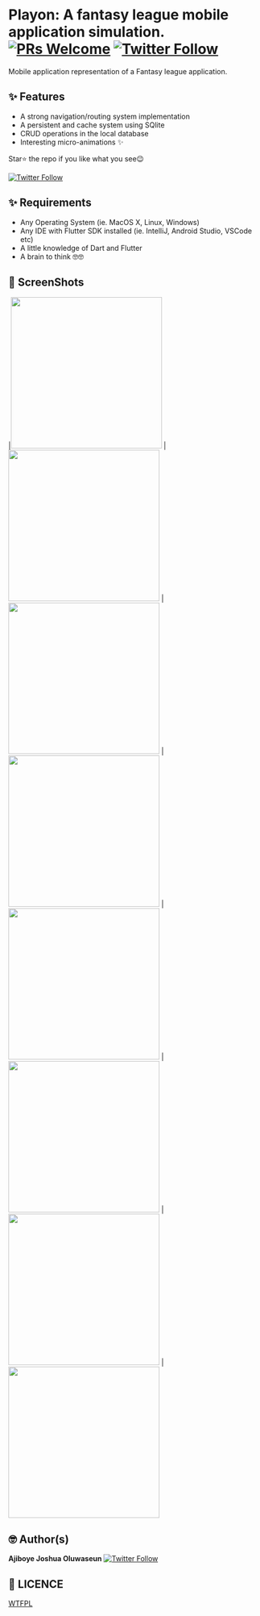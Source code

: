# Playon: A fantasy league mobile application simulation. [![PRs Welcome](https://img.shields.io/twitter/follow/joshcrevtor.svg?style=flat-square)](http://makeapullrequest.com) [![Twitter Follow](https://img.shields.io/twitter/follow/joshcrevtor.svg?style=social)](https://twitter.com/joshcrevtor)

Mobile application representation of a Fantasy league application.

## ✨ Features
* A strong navigation/routing system implementation
* A persistent and cache system using SQlite
* CRUD operations in the local database
* Interesting micro-animations ✨

Star⭐ the repo if you like what you see😉

[![Twitter Follow](https://img.shields.io/twitter/follow/joshcrevtor.svg?style=social)](https://twitter.com/joshcrevtor)


## ✨ Requirements
* Any Operating System (ie. MacOS X, Linux, Windows)
* Any IDE with Flutter SDK installed (ie. IntelliJ, Android Studio, VSCode etc)
* A little knowledge of Dart and Flutter
* A brain to think 🤓🤓


## 📸 ScreenShots

|<img src="https://i.ibb.co/5FTRqTS/Screenshot-1638088260.png" width="300">
|<img src="https://i.ibb.co/GFLhPNL/Screenshot-1638088370.png" width="300">
|<img src="https://i.ibb.co/9ZMRvMJ/Screenshot-2021-11-28-at-09-38-43.png" width="300">
|<img src="https://i.ibb.co/sq8QrWt/Screenshot-1638088317.png" width="300">
|<img src="https://i.ibb.co/D5LSNn8/Screenshot-1638088481.png" width="300">
|<img src="https://i.ibb.co/ccMdXc6/Screenshot-1638088470.png" width="300">
|<img src="https://i.ibb.co/W2byvKQ/Screenshot-1638088506.png" width="300">
|<img src="https://i.ibb.co/X20Qz0w/Screenshot-1638088525.png" width="300">

## 🤓 Author(s)
**Ajiboye Joshua Oluwaseun** [![Twitter Follow](https://img.shields.io/twitter/follow/joshcrevtor.svg?style=social)](https://twitter.com/joshcrevtor)


## 🔖 LICENCE
[WTFPL](http://www.wtfpl.net/about/)

